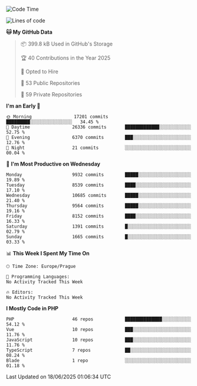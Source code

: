 <!--START_SECTION:waka-->
![Code Time](http://img.shields.io/badge/Code%20Time-1%2C584%20hrs%203%20mins-blue)

![Lines of code](https://img.shields.io/badge/From%20Hello%20World%20I%27ve%20Written-14.5%20million%20lines%20of%20code-blue)

**🐱 My GitHub Data** 

> 📦 399.8 kB Used in GitHub's Storage 
 > 
> 🏆 40 Contributions in the Year 2025
 > 
> 💼 Opted to Hire
 > 
> 📜 53 Public Repositories 
 > 
> 🔑 59 Private Repositories 
 > 
**I'm an Early 🐤** 

```text
🌞 Morning                17201 commits       █████████░░░░░░░░░░░░░░░░   34.45 % 
🌆 Daytime                26336 commits       █████████████░░░░░░░░░░░░   52.75 % 
🌃 Evening                6370 commits        ███░░░░░░░░░░░░░░░░░░░░░░   12.76 % 
🌙 Night                  21 commits          ░░░░░░░░░░░░░░░░░░░░░░░░░   00.04 % 
```
📅 **I'm Most Productive on Wednesday** 

```text
Monday                   9932 commits        █████░░░░░░░░░░░░░░░░░░░░   19.89 % 
Tuesday                  8539 commits        ████░░░░░░░░░░░░░░░░░░░░░   17.10 % 
Wednesday                10685 commits       █████░░░░░░░░░░░░░░░░░░░░   21.40 % 
Thursday                 9564 commits        █████░░░░░░░░░░░░░░░░░░░░   19.16 % 
Friday                   8152 commits        ████░░░░░░░░░░░░░░░░░░░░░   16.33 % 
Saturday                 1391 commits        █░░░░░░░░░░░░░░░░░░░░░░░░   02.79 % 
Sunday                   1665 commits        █░░░░░░░░░░░░░░░░░░░░░░░░   03.33 % 
```


📊 **This Week I Spent My Time On** 

```text
🕑︎ Time Zone: Europe/Prague

💬 Programming Languages: 
No Activity Tracked This Week

🔥 Editors: 
No Activity Tracked This Week
```

**I Mostly Code in PHP** 

```text
PHP                      46 repos            ██████████████░░░░░░░░░░░   54.12 % 
Vue                      10 repos            ███░░░░░░░░░░░░░░░░░░░░░░   11.76 % 
JavaScript               10 repos            ███░░░░░░░░░░░░░░░░░░░░░░   11.76 % 
TypeScript               7 repos             ██░░░░░░░░░░░░░░░░░░░░░░░   08.24 % 
Blade                    1 repo              ░░░░░░░░░░░░░░░░░░░░░░░░░   01.18 % 
```




 Last Updated on 18/06/2025 01:06:34 UTC
<!--END_SECTION:waka-->
<!--
**AlexKratky/AlexKratky** is a ✨ _special_ ✨ repository because its `README.md` (this file) appears on your GitHub profile.

Here are some ideas to get you started:

- 🔭 I’m currently working on ...
- 🌱 I’m currently learning ...
- 👯 I’m looking to collaborate on ...
- 🤔 I’m looking for help with ...
- 💬 Ask me about ...
- 📫 How to reach me: ...
- 😄 Pronouns: ...
- ⚡ Fun fact: ...
-->
